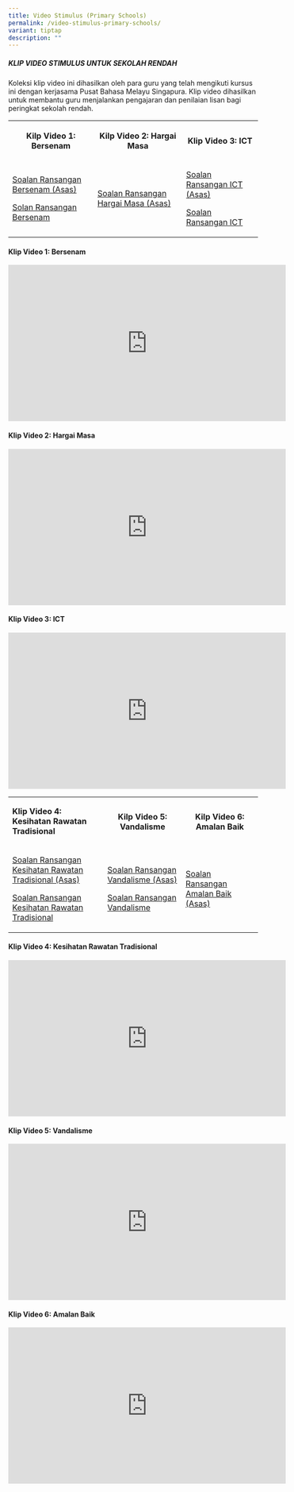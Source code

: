 ```yaml
---
title: Video Stimulus (Primary Schools)
permalink: /video-stimulus-primary-schools/
variant: tiptap
description: ""
---
```

<h5>KLIP VIDEO STIMULUS UNTUK SEKOLAH RENDAH</h5>
<p>Koleksi klip video ini dihasilkan oleh para guru yang telah mengikuti
kursus ini dengan kerjasama Pusat Bahasa Melayu Singapura. Klip video dihasilkan
untuk membantu guru menjalankan pengajaran dan penilaian lisan bagi peringkat
sekolah rendah.</p>
<table style="minWidth: 75px">
<colgroup>
<col>
<col>
<col>
</colgroup>
<tbody>
<tr>
<th rowspan="1" colspan="1">
<p>Kilp Video 1: Bersenam</p>
</th>
<th rowspan="1" colspan="1">
<p>Kilp Video 2: Hargai Masa</p>
</th>
<th rowspan="1" colspan="1">
<p><strong>Klip Video 3: ICT</strong>
</p>
</th>
</tr>
<tr>
<td rowspan="1" colspan="1">
<p><a href="/files/bersenam-1.pdf" rel="noopener nofollow" target="_blank">Soalan Ransangan Bersenam (Asas)</a>
</p>
<p></p>
<p><a href="/files/bersenam_2.pdf" rel="noopener nofollow" target="_blank">Solan Ransangan Bersenam</a>
</p>
</td>
<td rowspan="1" colspan="1">
<p><a href="/files/hargai-masa2.pdf" rel="noopener nofollow" target="_blank">Soalan Ransangan Hargai Masa (Asas)</a>
</p>
<p></p>
<p></p>
</td>
<td rowspan="1" colspan="1">
<p><a href="/files/ict1.pdf" rel="noopener nofollow" target="_blank">Soalan Ransangan ICT (Asas)</a>
</p>
<p></p>
<p><a href="/files/ict2.pdf" rel="noopener nofollow" target="_blank">Soalan Ransangan ICT</a>
</p>
</td>
</tr>
</tbody>
</table>
<h4>Klip Video 1: Bersenam</h4>
<div class="iframe-wrapper">
<iframe height="315" width="560" allowfullscreen="true" frameborder="0" src="https://www.youtube.com/embed/1jrASo5bmbo?si=QAtt88aLbfMF0p7m"></iframe>
</div>
<h4>Klip Video 2: Hargai Masa</h4>
<div class="iframe-wrapper">
<iframe height="315" width="560" allowfullscreen="true" frameborder="0" src="https://www.youtube.com/embed/Sy_CgfCHHP8?si=qIf4Zgcey2BDw96v"></iframe>
</div>
<h4>Klip Video 3: ICT</h4>
<div class="iframe-wrapper">
<iframe height="315" width="560" allowfullscreen="true" frameborder="0" src="https://www.youtube.com/embed/kr9VDaMJXlc?si=GYJocoBv8qSHB7HQ"></iframe>
</div>
<table style="minWidth: 75px">
<colgroup>
<col>
<col>
<col>
</colgroup>
<tbody>
<tr>
<td rowspan="1" colspan="1">
<p><strong>Klip Video 4: Kesihatan Rawatan Tradisional</strong>
</p>
</td>
<th rowspan="1" colspan="1">
<p>Kilp Video 5: Vandalisme</p>
</th>
<th rowspan="1" colspan="1">
<p>Kilp Video 6: Amalan Baik</p>
</th>
</tr>
<tr>
<td rowspan="1" colspan="1">
<p><a href="/files/kesihatan_rawatan_tradisional_1.pdf" rel="noopener nofollow" target="_blank">Soalan Ransangan Kesihatan Rawatan Tradisional (Asas)</a>
</p>
<p></p>
<p><a href="/files/kesihatan_rawatan_tradisional_2.pdf" rel="noopener nofollow" target="_blank">Soalan Ransangan Kesihatan Rawatan Tradisional</a>
</p>
</td>
<td rowspan="1" colspan="1">
<p><a href="/files/vandalisme_1.pdf" rel="noopener nofollow" target="_blank">Soalan Ransangan Vandalisme (Asas)</a>
</p>
<p></p>
<p><a href="/files/vandalisme_2.pdf" rel="noopener nofollow" target="_blank">Soalan Ransangan Vandalisme</a>
</p>
</td>
<td rowspan="1" colspan="1">
<p><a href="/files/soalan_rangsangan_klip_video_amalan_baik_-_bm_dan_bm_asas.pdf" rel="noopener nofollow" target="_blank">Soalan Ransangan Amalan Baik (Asas)</a>
</p>
</td>
</tr>
</tbody>
</table>
<h4>Klip Video 4: Kesihatan Rawatan Tradisional</h4>
<div class="iframe-wrapper">
<iframe height="315" width="560" allowfullscreen="true" frameborder="0" src="https://www.youtube.com/embed/BpX6JFJ7WFI?si=qSzqDs3WDCU4Iqp4"></iframe>
</div>
<h4>Klip Video 5: Vandalisme</h4>
<div class="iframe-wrapper">
<iframe height="315" width="560" allowfullscreen="true" frameborder="0" src="https://www.youtube.com/embed/5UUZUU9HaaY?si=vRM7TvcsPhjphLdj"></iframe>
</div>
<h4>Klip Video 6: Amalan Baik</h4>
<div class="iframe-wrapper">
<iframe height="315" width="560" allowfullscreen="true" frameborder="0" src="https://www.youtube.com/embed/HRWKnLmZlc8?si=zFfXL4AA2TUAB2Pt"></iframe>
</div>
<h4></h4>
<p></p>